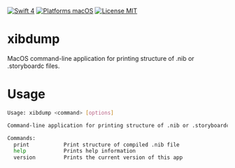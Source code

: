 [![Swift 4](https://img.shields.io/badge/Swift-4-orange.svg?style=flat)](https://swift.org)
[![Platforms macOS](https://img.shields.io/badge/Platforms-macOS-lightgray.svg?style=flat)](http://www.apple.com)
[![License MIT](https://img.shields.io/badge/License-MIT-lightgrey.svg?style=flat)](https://github.com/tadija/AEXML/blob/master/LICENSE)

# xibdump
MacOS command-line application for printing structure of .nib or .storyboardc files.

# Usage
```bash
Usage: xibdump <command> [options]

Command-line application for printing structure of .nib or .storyboardc files.

Commands:
  print           Print structure of compiled .nib file
  help            Prints help information
  version         Prints the current version of this app
```
